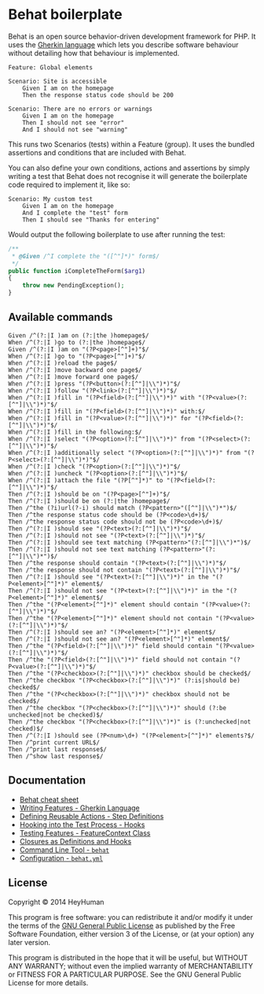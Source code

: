 # Behat boilerplate

Behat is an open source behavior-driven development framework for PHP. It uses the [Gherkin language](https://github.com/cucumber/cucumber/wiki/Gherkin) which lets you describe software behaviour without detailing how that behaviour is implemented.

```
Feature: Global elements

Scenario: Site is accessible
	Given I am on the homepage
	Then the response status code should be 200

Scenario: There are no errors or warnings
	Given I am on the homepage
	Then I should not see "error"
	And I should not see "warning"
```

This runs two Scenarios (tests) within a Feature (group). It uses the bundled assertions and conditions that are included with Behat.

You can also define your own conditions, actions and assertions by simply writing a test that Behat does not recognise it will generate the boilerplate code required to implement it, like so:

```
Scenario: My custom test
	Given I am on the homepage
	And I complete the "test" form
	Then I should see "Thanks for entering"
```

Would output the following boilerplate to use after running the test:

```php
/**
 * @Given /^I complete the "([^"]*)" form$/
 */
public function iCompleteTheForm($arg1)
{
    throw new PendingException();
}
```

## Available commands

```
Given /^(?:|I )am on (?:|the )homepage$/
When /^(?:|I )go to (?:|the )homepage$/
Given /^(?:|I )am on "(?P<page>[^"]+)"$/
When /^(?:|I )go to "(?P<page>[^"]+)"$/
When /^(?:|I )reload the page$/
When /^(?:|I )move backward one page$/
When /^(?:|I )move forward one page$/
When /^(?:|I )press "(?P<button>(?:[^"]|\\")*)"$/
When /^(?:|I )follow "(?P<link>(?:[^"]|\\")*)"$/
When /^(?:|I )fill in "(?P<field>(?:[^"]|\\")*)" with "(?P<value>(?:[^"]|\\")*)"$/
When /^(?:|I )fill in "(?P<field>(?:[^"]|\\")*)" with:$/
When /^(?:|I )fill in "(?P<value>(?:[^"]|\\")*)" for "(?P<field>(?:[^"]|\\")*)"$/
When /^(?:|I )fill in the following:$/
When /^(?:|I )select "(?P<option>(?:[^"]|\\")*)" from "(?P<select>(?:[^"]|\\")*)"$/
When /^(?:|I )additionally select "(?P<option>(?:[^"]|\\")*)" from "(?P<select>(?:[^"]|\\")*)"$/
When /^(?:|I )check "(?P<option>(?:[^"]|\\")*)"$/
When /^(?:|I )uncheck "(?P<option>(?:[^"]|\\")*)"$/
When /^(?:|I )attach the file "(?P[^"]*)" to "(?P<field>(?:[^"]|\\")*)"$/
Then /^(?:|I )should be on "(?P<page>[^"]+)"$/
Then /^(?:|I )should be on (?:|the )homepage$/
Then /^the (?i)url(?-i) should match (?P<pattern>"([^"]|\\")*")$/
Then /^the response status code should be (?P<code>\d+)$/
Then /^the response status code should not be (?P<code>\d+)$/
Then /^(?:|I )should see "(?P<text>(?:[^"]|\\")*)"$/
Then /^(?:|I )should not see "(?P<text>(?:[^"]|\\")*)"$/
Then /^(?:|I )should see text matching (?P<pattern>"(?:[^"]|\\")*")$/
Then /^(?:|I )should not see text matching (?P<pattern>"(?:[^"]|\\")*")$/
Then /^the response should contain "(?P<text>(?:[^"]|\\")*)"$/
Then /^the response should not contain "(?P<text>(?:[^"]|\\")*)"$/
Then /^(?:|I )should see "(?P<text>(?:[^"]|\\")*)" in the "(?P<element>[^"]*)" element$/
Then /^(?:|I )should not see "(?P<text>(?:[^"]|\\")*)" in the "(?P<element>[^"]*)" element$/
Then /^the "(?P<element>[^"]*)" element should contain "(?P<value>(?:[^"]|\\")*)"$/
Then /^the "(?P<element>[^"]*)" element should not contain "(?P<value>(?:[^"]|\\")*)"$/
Then /^(?:|I )should see an? "(?P<element>[^"]*)" element$/
Then /^(?:|I )should not see an? "(?P<element>[^"]*)" element$/
Then /^the "(?P<field>(?:[^"]|\\")*)" field should contain "(?P<value>(?:[^"]|\\")*)"$/
Then /^the "(?P<field>(?:[^"]|\\")*)" field should not contain "(?P<value>(?:[^"]|\\")*)"$/
Then /^the "(?P<checkbox>(?:[^"]|\\")*)" checkbox should be checked$/
Then /^the checkbox "(?P<checkbox>(?:[^"]|\\")*)" (?:is|should be) checked$/
Then /^the "(?P<checkbox>(?:[^"]|\\")*)" checkbox should not be checked$/
Then /^the checkbox "(?P<checkbox>(?:[^"]|\\")*)" should (?:be unchecked|not be checked)$/
Then /^the checkbox "(?P<checkbox>(?:[^"]|\\")*)" is (?:unchecked|not checked)$/
Then /^(?:|I )should see (?P<num>\d+) "(?P<element>[^"]*)" elements?$/
Then /^print current URL$/
Then /^print last response$/
Then /^show last response$/
```

## Documentation

- [Behat cheat sheet](http://blog.lepine.pro/images/2012-03-behat-cheat-sheet-en.pdf)
- [Writing Features - Gherkin Language](http://docs.behat.org/guides/1.gherkin.html)
- [Defining Reusable Actions - Step Definitions](http://docs.behat.org/guides/2.definitions.html)
- [Hooking into the Test Process - Hooks](http://docs.behat.org/guides/3.hooks.html)
- [Testing Features - FeatureContext Class](http://docs.behat.org/guides/4.context.html)
- [Closures as Definitions and Hooks](http://docs.behat.org/guides/5.closures.html)
- [Command Line Tool - `behat`](http://docs.behat.org/guides/6.cli.html)
- [Configuration - `behat.yml`](http://docs.behat.org/guides/7.config.html)

## License

Copyright © 2014 HeyHuman

This program is free software: you can redistribute it and/or modify it under the terms of the [GNU General Public License](license.md) as published by the Free Software Foundation, either version 3 of the License, or (at your option) any later version.

This program is distributed in the hope that it will be useful, but WITHOUT ANY WARRANTY; without even the implied warranty of MERCHANTABILITY or FITNESS FOR A PARTICULAR PURPOSE. See the GNU General Public License for more details.